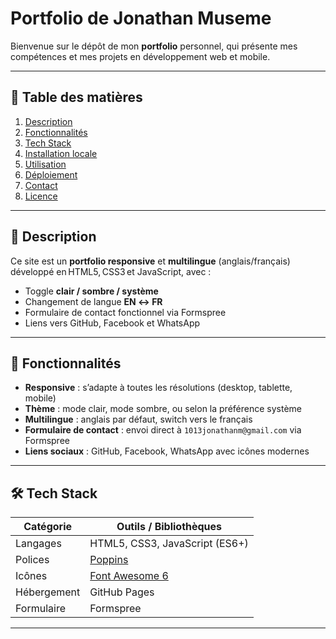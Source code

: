 # Portfolio de Jonathan Museme

Bienvenue sur le dépôt de mon **portfolio** personnel, qui présente mes compétences et mes projets en développement web et mobile.

---

## 📖 Table des matières

1. [Description](#description)  
2. [Fonctionnalités](#fonctionnalités)  
3. [Tech Stack](#tech-stack)  
4. [Installation locale](#installation-locale)  
5. [Utilisation](#utilisation)  
6. [Déploiement](#déploiement)  
7. [Contact](#contact)  
8. [Licence](#licence)  

---

## 📝 Description

Ce site est un **portfolio responsive** et **multilingue** (anglais/français) développé en HTML5, CSS3 et JavaScript, avec :  
- Toggle **clair / sombre / système**  
- Changement de langue **EN ↔ FR**  
- Formulaire de contact fonctionnel via Formspree  
- Liens vers GitHub, Facebook et WhatsApp  

---

## 🚀 Fonctionnalités

- **Responsive** : s’adapte à toutes les résolutions (desktop, tablette, mobile)  
- **Thème** : mode clair, mode sombre, ou selon la préférence système  
- **Multilingue** : anglais par défaut, switch vers le français  
- **Formulaire de contact** : envoi direct à `1013jonathanm@gmail.com` via Formspree  
- **Liens sociaux** : GitHub, Facebook, WhatsApp avec icônes modernes  

---

## 🛠 Tech Stack

| Catégorie        | Outils / Bibliothèques       |
|------------------|------------------------------|
| Langages         | HTML5, CSS3, JavaScript (ES6+) |
| Polices          | [Poppins](https://fonts.google.com/specimen/Poppins) |
| Icônes           | [Font Awesome 6](https://fontawesome.com/) |
| Hébergement      | GitHub Pages                 |
| Formulaire       | Formspree                    |

---
